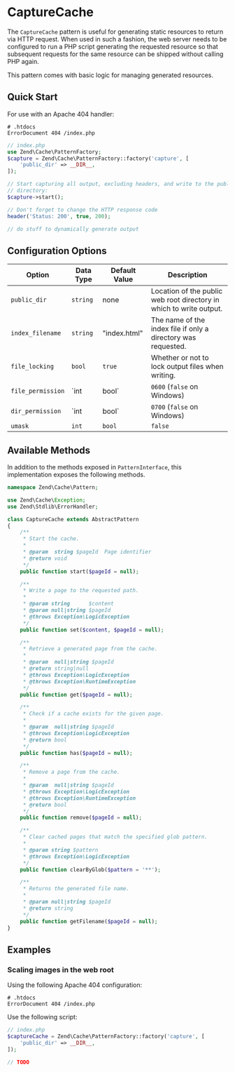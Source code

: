 # CaptureCache

The `CaptureCache` pattern is useful for generating static resources to return
via HTTP request. When used in such a fashion, the web server needs to be
configured to run a PHP script generating the requested resource so that
subsequent requests for the same resource can be shipped without calling PHP
again.

This pattern comes with basic logic for managing generated resources.

## Quick Start

For use with an Apache 404 handler:

```apacheconf
# .htdocs
ErrorDocument 404 /index.php
```

```php
// index.php
use Zend\Cache\PatternFactory;
$capture = Zend\Cache\PatternFactory::factory('capture', [
    'public_dir' => __DIR__,
]);

// Start capturing all output, excluding headers, and write to the public
// directory:
$capture->start();

// Don't forget to change the HTTP response code
header('Status: 200', true, 200);

// do stuff to dynamically generate output
```

## Configuration Options

Option | Data Type | Default Value | Description
------ | --------- | ------------- | -----------
`public_dir` | `string` | none | Location of the public web root directory in which to write output.
`index_filename` | `string` | "index.html" | The name of the index file if only a directory was requested.
`file_locking` | `bool` | `true` | Whether or not to lock output files when writing.
`file_permission` | `int | bool` | `0600` (`false` on Windows) | Default permissions for generated output files.
`dir_permission` | `int | bool` | `0700` (`false` on Windows) | Default permissions for generated output directories.
`umask` | `int` | `bool` | `false` | Whether or not to umask generated output files / directories.

## Available Methods

In addition to the methods exposed in `PatternInterface`, this implementation
exposes the following methods.

```php
namespace Zend\Cache\Pattern;

use Zend\Cache\Exception;
use Zend\Stdlib\ErrorHandler;

class CaptureCache extends AbstractPattern
{
    /**
     * Start the cache.
     *
     * @param  string $pageId  Page identifier
     * @return void
     */
    public function start($pageId = null);

    /**
     * Write a page to the requested path.
     *
     * @param string      $content
     * @param null|string $pageId
     * @throws Exception\LogicException
     */
    public function set($content, $pageId = null);

    /**
     * Retrieve a generated page from the cache.
     *
     * @param  null|string $pageId
     * @return string|null
     * @throws Exception\LogicException
     * @throws Exception\RuntimeException
     */
    public function get($pageId = null);

    /**
     * Check if a cache exists for the given page.
     *
     * @param  null|string $pageId
     * @throws Exception\LogicException
     * @return bool
     */
    public function has($pageId = null);

    /**
     * Remove a page from the cache.
     *
     * @param  null|string $pageId
     * @throws Exception\LogicException
     * @throws Exception\RuntimeException
     * @return bool
     */
    public function remove($pageId = null);

    /**
     * Clear cached pages that match the specified glob pattern.
     *
     * @param string $pattern
     * @throws Exception\LogicException
     */
    public function clearByGlob($pattern = '**');

    /**
     * Returns the generated file name.
     *
     * @param null|string $pageId
     * @return string
     */
    public function getFilename($pageId = null);
}
```

## Examples

### Scaling images in the web root

Using the following Apache 404 configuration:

```apacheconf
# .htdocs
ErrorDocument 404 /index.php
```

Use the following script:

```php
// index.php
$captureCache = Zend\Cache\PatternFactory::factory('capture', [
    'public_dir' => __DIR__,
]);

// TODO
```
